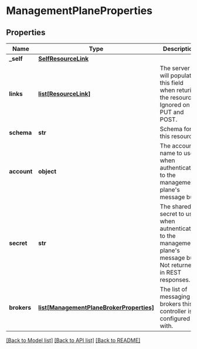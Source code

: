 # ManagementPlaneProperties

## Properties
Name | Type | Description | Notes
------------ | ------------- | ------------- | -------------
**_self** | [**SelfResourceLink**](SelfResourceLink.md) |  | [optional] 
**links** | [**list[ResourceLink]**](ResourceLink.md) | The server will populate this field when returing the resource. Ignored on PUT and POST. | [optional] 
**schema** | **str** | Schema for this resource | [optional] 
**account** | **object** | The account name to use when authenticating to the management plane&#x27;s message bus. | [optional] 
**secret** | **str** | The shared secret to use when autnenticating to the management plane&#x27;s message bus. Not returned in REST responses. | [optional] 
**brokers** | [**list[ManagementPlaneBrokerProperties]**](ManagementPlaneBrokerProperties.md) | The list of messaging brokers this controller is configured with. | [optional] 

[[Back to Model list]](../README.md#documentation-for-models) [[Back to API list]](../README.md#documentation-for-api-endpoints) [[Back to README]](../README.md)

